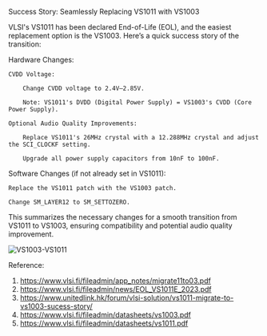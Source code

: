Success Story: Seamlessly Replacing VS1011 with VS1003

VLSI's VS1011 has been declared End-of-Life (EOL), and the easiest replacement option is the VS1003. Here’s a quick success story of the transition:


Hardware Changes:

    CVDD Voltage:
    
        Change CVDD voltage to 2.4V–2.85V.
        
        Note: VS1011's DVDD (Digital Power Supply) = VS1003's CVDD (Core Power Supply).
        
    Optional Audio Quality Improvements:
    
        Replace VS1011's 26MHz crystal with a 12.288MHz crystal and adjust the SCI_CLOCKF setting.
        
        Upgrade all power supply capacitors from 10nF to 100nF.

Software Changes (if not already set in VS1011):

    Replace the VS1011 patch with the VS1003 patch.
    
    Change SM_LAYER12 to SM_SETTOZERO.

This summarizes the necessary changes for a smooth transition from VS1011 to VS1003, ensuring compatibility and potential audio quality improvement.

![VS1003-VS1011](https://github.com/tescsonaa/VS1011-Migrate-To-VS1003/assets/96901985/58f81414-c804-46aa-afa3-34a39fa4593f)

Reference: 
1. https://www.vlsi.fi/fileadmin/app_notes/migrate11to03.pdf 
2. https://www.vlsi.fi/fileadmin/news/EOL_VS1011E_2023.pdf 
3. https://www.unitedlink.hk/forum/vlsi-solution/vs1011-migrate-to-vs1003-sucess-story/
4. https://www.vlsi.fi/fileadmin/datasheets/vs1003.pdf
5. https://www.vlsi.fi/fileadmin/datasheets/vs1011.pdf 
